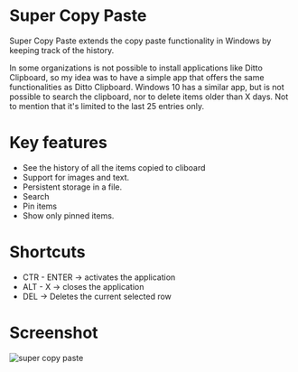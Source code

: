# Super Copy Paste
Super Copy Paste extends the copy paste functionality in Windows by keeping track of the history. 

In some organizations is not possible to install applications like Ditto Clipboard, so my idea was to have a simple app that offers the same functionalities as Ditto Clipboard. Windows 10 has a similar app, but is not possible to search the clipboard, nor to delete items older than X days. Not to mention that it's limited to the last 25 entries only.

# Key features
- See the history of all the items copied to cliboard
- Support for images and text.
- Persistent storage in a file.
- Search
- Pin items
- Show only pinned items.

# Shortcuts
- CTR - ENTER -> activates the application 
- ALT - X -> closes the application
- DEL -> Deletes the current selected row

# Screenshot
![super copy paste](https://user-images.githubusercontent.com/16101625/111629629-2a870e80-87fa-11eb-9a19-6291f2d51fdf.png)
